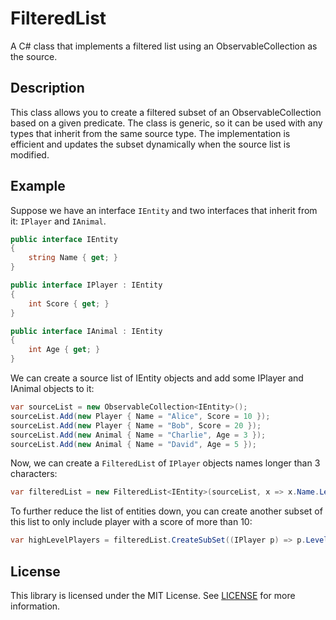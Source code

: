 # FilteredList

A C# class that implements a filtered list using an ObservableCollection as the source.

## Description

This class allows you to create a filtered subset of an ObservableCollection based on a given predicate. The class is
generic, so it can be used with any types that inherit from the same source type. The implementation is efficient
and updates the subset dynamically when the source list is modified.

## Example

Suppose we have an interface `IEntity` and two interfaces that inherit from it: `IPlayer` and `IAnimal`.

```csharp
public interface IEntity
{
    string Name { get; }
}

public interface IPlayer : IEntity
{
    int Score { get; }
}

public interface IAnimal : IEntity
{
    int Age { get; }
}
```

We can create a source list of IEntity objects and add some IPlayer and IAnimal objects to it:

```csharp
var sourceList = new ObservableCollection<IEntity>();
sourceList.Add(new Player { Name = "Alice", Score = 10 });
sourceList.Add(new Player { Name = "Bob", Score = 20 });
sourceList.Add(new Animal { Name = "Charlie", Age = 3 });
sourceList.Add(new Animal { Name = "David", Age = 5 });
```

Now, we can create a `FilteredList` of `IPlayer` objects names longer than 3 characters:

```csharp
var filteredList = new FilteredList<IEntity>(sourceList, x => x.Name.Length > 10);
```

To further reduce the list of entities down, you can create another subset of this list to only include player with a score
of more than 10:

```csharp
var highLevelPlayers = filteredList.CreateSubSet((IPlayer p) => p.Level > 20);
```

## License

This library is licensed under the MIT License. See [LICENSE](LICENSE) for more information.
